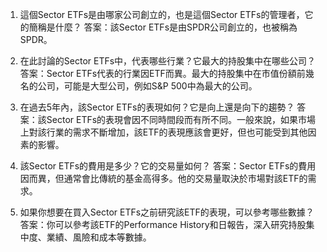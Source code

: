 

1. 這個Sector ETFs是由哪家公司創立的，也是這個Sector ETFs的管理者，它的簡稱是什麼？
答案：該Sector ETFs是由SPDR公司創立的，也被稱為SPDR。

2. 在此討論的Sector ETFs中，代表哪些行業？它最大的持股集中在哪些公司？
答案：Sector ETFs代表的行業因ETF而異。最大的持股集中在市值份額前幾名的公司，可能是大型公司，例如S&P 500中為最大的公司。

3. 在過去5年內，該Sector ETFs的表現如何？它是向上還是向下的趨勢？
答案：該Sector ETFs的表現會因不同時間段而有所不同。一般來說，如果市場上對該行業的需求不斷增加，該ETF的表現應該會更好，但也可能受到其他因素的影響。

4. 該Sector ETFs的費用是多少？它的交易量如何？
答案：Sector ETFs的費用因而異，但通常會比傳統的基金高得多。他的交易量取決於市場對該ETF的需求。

5. 如果你想要在買入Sector ETFs之前研究該ETF的表現，可以參考哪些數據？
答案：你可以參考該ETF的Performance History和日報告，深入研究持股集中度、業績、風險和成本等數據。